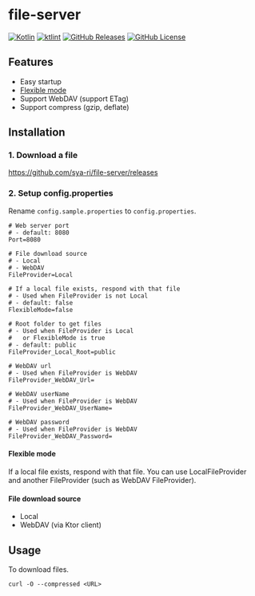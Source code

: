 # file-server

[![Kotlin](https://img.shields.io/badge/kotlin-1.6.10-blue.svg?logo=kotlin)](http://kotlinlang.org)
[![ktlint](https://img.shields.io/badge/code%20style-%E2%9D%A4-FF4081.svg)](https://ktlint.github.io/)
[![GitHub Releases](https://img.shields.io/github/v/release/sya-ri/file-server)](https://github.com/sya-ri/file-server/releases)
[![GitHub License](https://img.shields.io/badge/license-Apache%20License%202.0-blue.svg?style=flat)](http://www.apache.org/licenses/LICENSE-2.0)

## Features

- Easy startup
- [Flexible mode](#flexible-mode)
- Support WebDAV (support ETag)
- Support compress (gzip, deflate)

## Installation

### 1. Download a file

https://github.com/sya-ri/file-server/releases

### 2. Setup config.properties

Rename `config.sample.properties` to `config.properties`.

```properties
# Web server port
# - default: 8080
Port=8080

# File download source
# - Local
# - WebDAV
FileProvider=Local

# If a local file exists, respond with that file
# - Used when FileProvider is not Local
# - default: false
FlexibleMode=false

# Root folder to get files
# - Used when FileProvider is Local
#   or FlexibleMode is true
# - default: public
FileProvider_Local_Root=public

# WebDAV url
# - Used when FileProvider is WebDAV
FileProvider_WebDAV_Url=

# WebDAV userName
# - Used when FileProvider is WebDAV
FileProvider_WebDAV_UserName=

# WebDAV password
# - Used when FileProvider is WebDAV
FileProvider_WebDAV_Password=
```

#### Flexible mode

If a local file exists, respond with that file. You can use LocalFileProvider and another FileProvider (such as WebDAV FileProvider).

#### File download source

- Local
- WebDAV (via Ktor client)

## Usage

To download files.

```shell
curl -O --compressed <URL>
```
